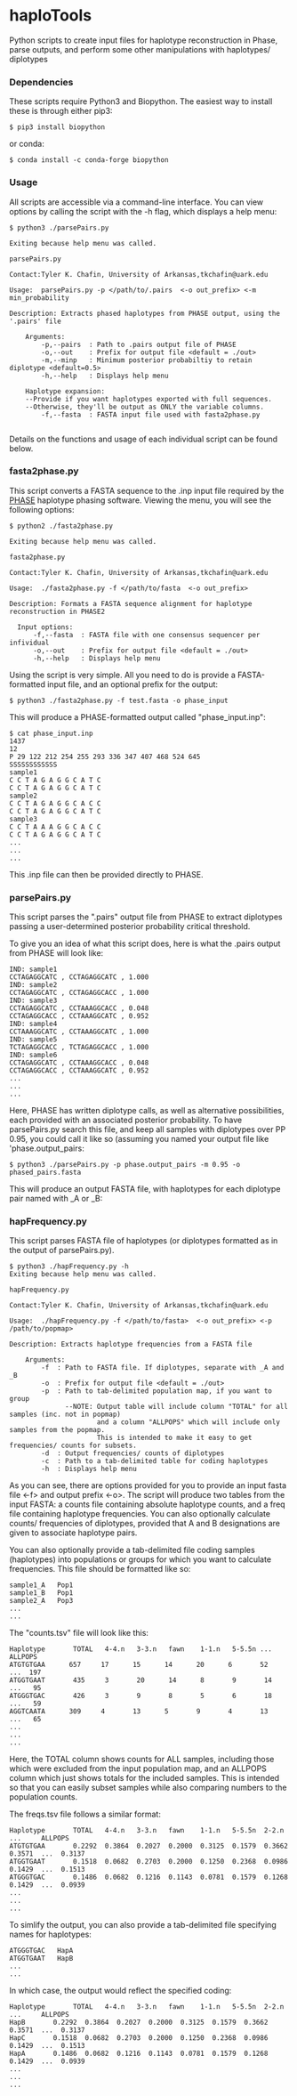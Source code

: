 # haploTools
Python scripts to create input files for haplotype reconstruction in Phase, parse outputs, and perform some other manipulations with haplotypes/ diplotypes

### Dependencies

These scripts require Python3 and Biopython. The easiest way to install these is through either pip3:

```
$ pip3 install biopython
```
or conda:
```
$ conda install -c conda-forge biopython
```

### Usage 
All scripts are accessible via a command-line interface. You can view options by calling the script with the -h flag, which displays a help menu:
```
$ python3 ./parsePairs.py

Exiting because help menu was called.

parsePairs.py

Contact:Tyler K. Chafin, University of Arkansas,tkchafin@uark.edu

Usage:  parsePairs.py -p </path/to/.pairs  <-o out_prefix> <-m min_probability

Description: Extracts phased haplotypes from PHASE output, using the '.pairs' file

	Arguments:
		-p,--pairs	: Path to .pairs output file of PHASE
		-o,--out	: Prefix for output file <default = ./out>
		-m,--minp	: Minimum posterior probabiltiy to retain diplotype <default=0.5>
		-h,--help	: Displays help menu
		
	Haplotype expansion:
	--Provide if you want haplotypes exported with full sequences.
	--Otherwise, they'll be output as ONLY the variable columns.
		-f,--fasta	: FASTA input file used with fasta2phase.py
    
  ```
  
  Details on the functions and usage of each individual script can be found below.
  
  ### fasta2phase.py
  This script converts a FASTA sequence to the .inp input file required by the [PHASE](http://stephenslab.uchicago.edu/phase/download.html) haplotype phasing software. Viewing the menu, you will see the following options:
  ```
  $ python2 ./fasta2phase.py
  
Exiting because help menu was called.

fasta2phase.py

Contact:Tyler K. Chafin, University of Arkansas,tkchafin@uark.edu

Usage:  ./fasta2phase.py -f </path/to/fasta  <-o out_prefix>

Description: Formats a FASTA sequence alignment for haplotype reconstruction in PHASE2

	Input options:
		-f,--fasta	: FASTA file with one consensus sequencer per infividual
		-o,--out	: Prefix for output file <default = ./out>
		-h,--help	: Displays help menu
  ```
  
  Using the script is very simple. All you need to do is provide a FASTA-formatted input file, and an optional prefix for the output:
  ```
  $ python3 ./fasta2phase.py -f test.fasta -o phase_input
  ```
  This will produce a PHASE-formatted output called "phase_input.inp":
  ```
  $ cat phase_input.inp
  1437
12
P 29 122 212 254 255 293 336 347 407 468 524 645
SSSSSSSSSSSS
sample1
C C T A G A G G C A T C
C C T A G A G G C A T C
sample2
C C T A G A G G C A C C
C C T A G A G G C A T C
sample3
C C T A A A G G C A C C
C C T A G A G G C A T C
...
...
...
```
This .inp file can then be provided directly to PHASE.

### parsePairs.py
This script parses the ".pairs" output file from PHASE to extract diplotypes passing a user-determined posterior probability critical threshold. 

To give you an idea of what this script does, here is what the .pairs output from PHASE will look like:
```
IND: sample1
CCTAGAGGCATC , CCTAGAGGCATC , 1.000
IND: sample2
CCTAGAGGCATC , CCTAGAGGCACC , 1.000
IND: sample3
CCTAGAGGCATC , CCTAAAGGCACC , 0.048
CCTAGAGGCACC , CCTAAAGGCATC , 0.952
IND: sample4
CCTAAAGGCATC , CCTAAAGGCATC , 1.000
IND: sample5
TCTAGAGGCACC , TCTAGAGGCACC , 1.000
IND: sample6
CCTAGAGGCATC , CCTAAAGGCACC , 0.048
CCTAGAGGCACC , CCTAAAGGCATC , 0.952
...
...
...
```
Here, PHASE has written diplotype calls, as well as alternative possibilities, each provided with an associated posterior probability. To have parsePairs.py search this file, and keep all samples with diplotypes over PP 0.95, you could call it like so (assuming you named your output file like 'phase.output_pairs:

```
$ python3 ./parsePairs.py -p phase.output_pairs -m 0.95 -o phased_pairs.fasta
```
This will produce an output FASTA file, with haplotypes for each diplotype pair named with _A or _B:

### hapFrequency.py 

This script parses FASTA file of haplotypes (or diplotypes formatted as in the output of parsePairs.py). 
```
$ python3 ./hapFrequency.py -h
Exiting because help menu was called.

hapFrequency.py

Contact:Tyler K. Chafin, University of Arkansas,tkchafin@uark.edu

Usage:  ./hapFrequency.py -f </path/to/fasta>  <-o out_prefix> <-p /path/to/popmap>

Description: Extracts haplotype frequencies from a FASTA file

	Arguments:
		-f	: Path to FASTA file. If diplotypes, separate with _A and _B
		-o	: Prefix for output file <default = ./out>
		-p	: Path to tab-delimited population map, if you want to group
			  --NOTE: Output table will include column "TOTAL" for all samples (inc. not in popmap)
			          and a column "ALLPOPS" which will include only samples from the popmap.
			          This is intended to make it easy to get frequencies/ counts for subsets.
		-d	: Output frequencies/ counts of diplotypes
		-c	: Path to a tab-delimited table for coding haplotypes
		-h	: Displays help menu
```
As you can see, there are options provided for you to provide an input fasta file <-f> and output prefix <-o>. The script will produce two tables from the input FASTA: a counts file containing absolute haplotype counts, and a freq file containing haplotype frequencies. You can also optionally calculate counts/ frequencies of diplotypes, provided that A and B designations are given to associate haplotype pairs. 

You can also optionally provide a tab-delimited file coding samples (haplotypes) into populations or groups for which you want to calculate frequencies. This file should be formatted like so:
```
sample1_A	Pop1
sample1_B	Pop1
sample2_A	Pop3
...
...
```

The "counts.tsv" file will look like this:
```
Haplotype       TOTAL   4-4.n   3-3.n   fawn    1-1.n   5-5.5n ...    ALLPOPS
ATGTGTGAA      657     17      15      14      20      6       52     ...  197
ATGGTGAAT       435     3       20      14      8       9       14     ...   95
ATGGGTGAC       426     3       9       8       5       6       18     ...   59
AGGTCAATA      309     4       13      5       9       4       13     ...   65
...
...
...
```
Here, the TOTAL column shows counts for ALL samples, including those which were excluded from the input population map, and an ALLPOPS column which just shows totals for the included samples. This is intended so that you can easily subset samples while also comparing numbers to the population counts. 

The freqs.tsv file follows a similar format:
```
Haplotype       TOTAL   4-4.n   3-3.n   fawn    1-1.n   5-5.5n  2-2.n   ...     ALLPOPS
ATGTGTGAA       0.2292  0.3864  0.2027  0.2000  0.3125  0.1579  0.3662  0.3571  ...  0.3137
ATGGTGAAT       0.1518  0.0682  0.2703  0.2000  0.1250  0.2368  0.0986  0.1429  ...  0.1513
ATGGGTGAC       0.1486  0.0682  0.1216  0.1143  0.0781  0.1579  0.1268  0.1429  ...  0.0939
...
...
...
```
To simlify the output, you can also provide a tab-delimited file specifying names for haplotypes:
```
ATGGGTGAC	HapA
ATGGTGAAT 	HapB
...
...
```

In which case, the output would reflect the specified coding:
```
Haplotype       TOTAL   4-4.n   3-3.n   fawn    1-1.n   5-5.5n  2-2.n   ...     ALLPOPS
HapB       0.2292  0.3864  0.2027  0.2000  0.3125  0.1579  0.3662  0.3571  ...  0.3137
HapC       0.1518  0.0682  0.2703  0.2000  0.1250  0.2368  0.0986  0.1429  ...  0.1513
HapA       0.1486  0.0682  0.1216  0.1143  0.0781  0.1579  0.1268  0.1429  ...  0.0939
...
...
...
```
